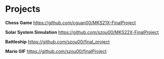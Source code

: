 # Projects

**Chess Game**
https://github.com/cguan00/MKS21X-FinalProject

**Solar System Simulation**
https://github.com/szou00/MKS22X-FinalProject

**Battleship**
https://github.com/szou00/final_project

**Mario GIF**
https://github.com/szou00/finalProject


